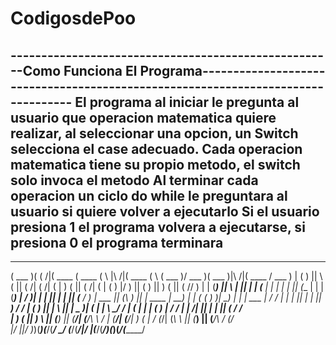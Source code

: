 # CodigosdePoo
-----------------------------------------------------Como Funciona El Programa---------------------------------------------------------------------------------
El programa al iniciar le pregunta al usuario que operacion matematica quiere realizar, al seleccionar una opcion, un Switch selecciona el case adecuado.
Cada operacion matematica tiene su propio metodo, el switch solo invoca el metodo
Al terminar cada operacion un ciclo do while le preguntara al usuario si quiere volver a ejecutarlo
Si el usuario presiona 1 el programa volvera a ejecutarse, si presiona 0 el programa terminara
-----------------------------------------------------------------------------------------------------------------------------------------------------------------

 _______  _        _______  _______  _                   _______  _        _______  _______  _______           _______  _______ 
(  ___  )( (    /|(  ____ \(  ____ \( \        |\     /|(  ____ \( \      (  ___  )/ ___   )(  ___  )|\     /|(  ____ \/ ___   )
| (   ) ||  \  ( || (    \/| (    \/| (        | )   ( || (    \/| (      | (   ) |\/   )  || (   ) || )   ( || (    \/\/   )  |
| (___) ||   \ | || |      | (__    | |        | |   | || (__    | |      | (___) |    /   )| |   | || |   | || (__        /   )
|  ___  || (\ \) || | ____ |  __)   | |        ( (   ) )|  __)   | |      |  ___  |   /   / | |   | || |   | ||  __)      /   / 
| (   ) || | \   || | \_  )| (      | |         \ \_/ / | (      | |      | (   ) |  /   /  | | /\| || |   | || (        /   /  
| )   ( || )  \  || (___) || (____/\| (____/\    \   /  | (____/\| (____/\| )   ( | /   (_/\| (_\ \ || (___) || (____/\ /   (_/\
|/     \||/    )_)(_______)(_______/(_______/     \_/   (_______/(_______/|/     \|(_______/(____\/_)(_______)(_______/(_______/
                                                                                                                                
